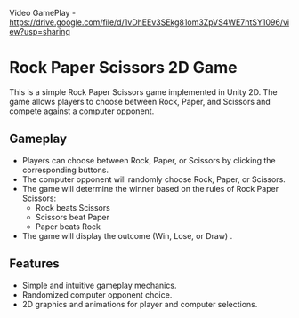 
Video GamePlay -  https://drive.google.com/file/d/1vDhEEv3SEkg81om3ZpVS4WE7htSY1096/view?usp=sharing

# Rock Paper Scissors 2D Game

This is a simple Rock Paper Scissors game implemented in Unity 2D. The game allows players to choose between Rock, Paper, and Scissors and compete against a computer opponent.

## Gameplay

- Players can choose between Rock, Paper, or Scissors by clicking the corresponding buttons.
- The computer opponent will randomly choose Rock, Paper, or Scissors.
- The game will determine the winner based on the rules of Rock Paper Scissors:
  - Rock beats Scissors
  - Scissors beat Paper
  - Paper beats Rock
- The game will display the outcome (Win, Lose, or Draw) .

## Features

- Simple and intuitive gameplay mechanics.
- Randomized computer opponent choice.
- 2D graphics and animations for player and computer selections.




